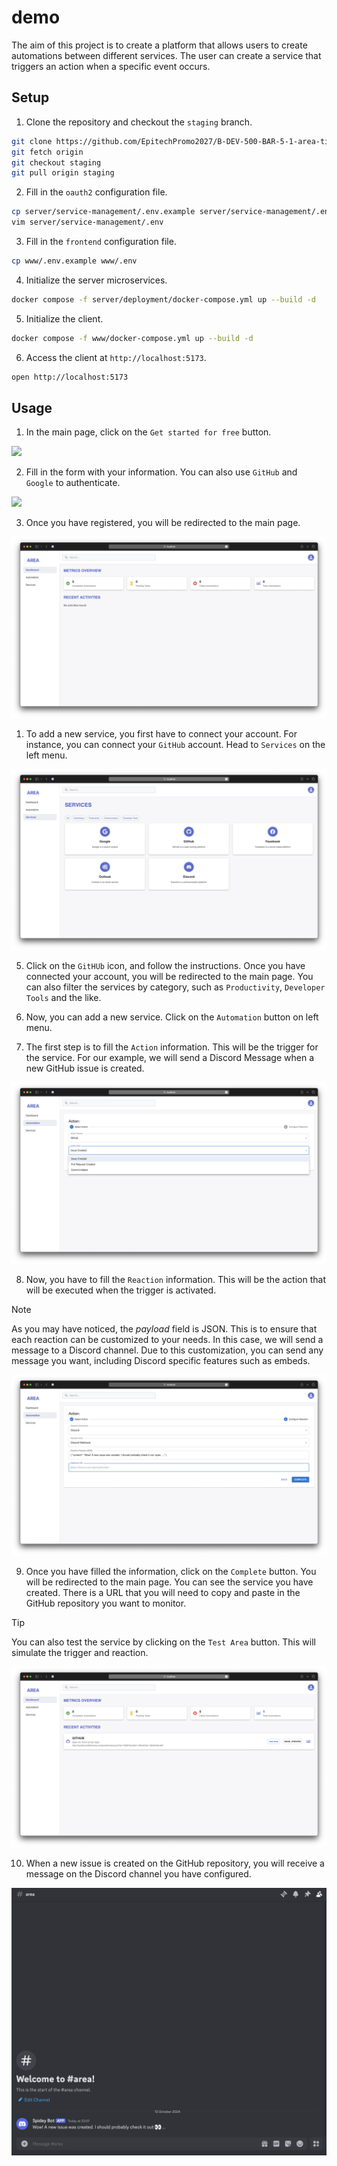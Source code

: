 # demo

The aim of this project is to create a platform that allows users to create
automations between different services. The user can create a service that
triggers an action when a specific event occurs.

## Setup

1. Clone the repository and checkout the `staging` branch.

```sh
git clone https://github.com/EpitechPromo2027/B-DEV-500-BAR-5-1-area-tim.lundstedt/ .
git fetch origin
git checkout staging
git pull origin staging
```

2. Fill in the `oauth2` configuration file.

```sh
cp server/service-management/.env.example server/service-management/.env
vim server/service-management/.env
```

3. Fill in the `frontend` configuration file.

```sh
cp www/.env.example www/.env
```

4. Initialize the server microservices.

```sh
docker compose -f server/deployment/docker-compose.yml up --build -d
```

5. Initialize the client.

```sh
docker compose -f www/docker-compose.yml up --build -d
```

6. Access the client at `http://localhost:5173`.

```sh
open http://localhost:5173
```

## Usage

1. In the main page, click on the `Get started for free` button.

![](./assets/home-auth.png)

2. Fill in the form with your information. You can also use `GitHub` and
   `Google` to authenticate.

![](./assets/home-register.png)

3. Once you have registered, you will be redirected to the main page.

![](./assets/home-dashboard.png)

1. To add a new service, you first have to connect your account. For instance,
   you can connect your `GitHub` account. Head to `Services` on the left menu.

![](./assets/home-services.png)

5. Click on the `GitHUb` icon, and follow the instructions. Once you have
   connected your account, you will be redirected to the main page. You can also
   filter the services by category, such as `Productivity`, `Developer Tools`
   and the like.

6. Now, you can add a new service. Click on the `Automation` button on left
   menu.

7. The first step is to fill the `Action` information. This will be the trigger
   for the service. For our example, we will send a Discord Message when a new
   GitHub issue is created.

![](./assets/home-action.png)

8. Now, you have to fill the `Reaction` information. This will be the action
   that will be executed when the trigger is activated.

> [!NOTE]
> As you may have noticed, the _payload_ field is JSON. This is to ensure that
> each reaction can be customized to your needs. In this case, we will send a
> message to a Discord channel. Due to this customization, you can send any
> message you want, including Discord specific features such as embeds.

![](./assets/home-reaction.png)

9. Once you have filled the information, click on the `Complete` button. You
   will be redirected to the main page. You can see the service you have
   created. There is a URL that you will need to copy and paste in the GitHub
   repository you want to monitor.

> [!TIP]
> You can also test the service by clicking on the `Test Area` button. This will
> simulate the trigger and reaction.

![](./assets/home-created.png)

10. When a new issue is created on the GitHub repository, you will receive a
    message on the Discord channel you have configured.

![](./assets/home-discord.png)
